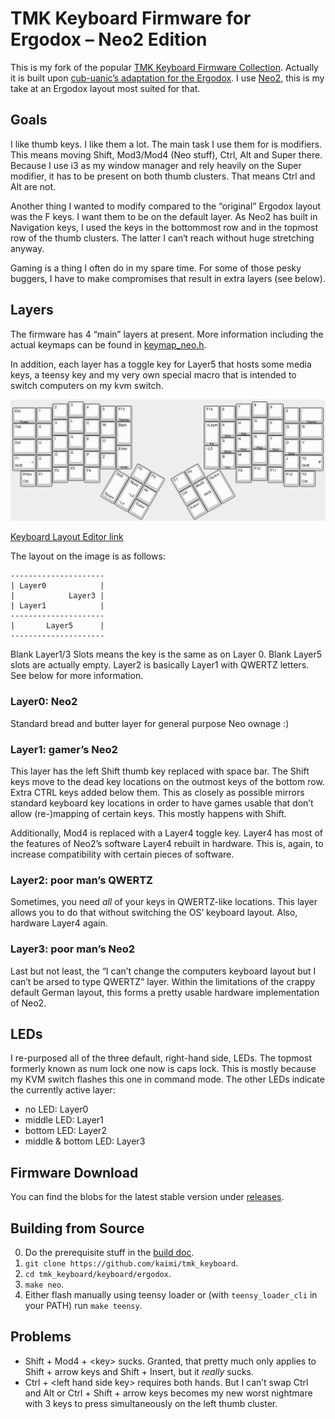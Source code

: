TMK Keyboard Firmware for Ergodox – Neo2 Edition
================================================

This is my fork of the popular [TMK Keyboard Firmware 
Collection](https://github.com/tmk/tmk_keyboard). Actually it is built upon 
[cub-uanic’s adaptation for the 
Ergodox](https://github.com/cub-uanic/tmk_keyboard/tree/cub_layout/keyboard/ergodox). 
I use [Neo2](http://neo-layout.org), this is my take at an Ergodox layout most 
suited for that.

Goals
-----

I like thumb keys. I like them a lot. The main task I use them for is modifiers. 
This means moving Shift, Mod3/Mod4 (Neo stuff), Ctrl, Alt and Super there. 
Because I use i3 as my window manager and rely heavily on the Super modifier, it 
has to be present on both thumb clusters. That means Ctrl and Alt are not.

Another thing I wanted to modify compared to the “original” Ergodox layout was 
the F keys. I want them to be on the default layer. As Neo2 has built in 
Navigation keys, I used the keys in the bottommost row and in the topmost row of 
the thumb clusters. The latter I can‘t reach without huge stretching anyway.

Gaming is a thing I often do in my spare time. For some of those pesky buggers, 
I have to make compromises that result in extra layers (see below).

Layers
------

The firmware has 4 “main” layers at present. More information including the 
actual keymaps can be found in [keymap_neo.h](keyboard/ergodox/keymap_neo.h).

In addition, each layer has a toggle key for Layer5 that hosts some media keys, 
a teensy key and my very own special macro that is intended to switch computers 
on my kvm switch.

![Layout View](layout.png)

[Keyboard Layout Editor link](http://www.keyboard-layout-editor.com/##@@_x:3.5;&=3&_x:10.5;&=8;&@_y:-0.875&x:2.5;&=2&_x:1;&=4&_x:8.5;&=7&_x:1;&=9;&@_y:-0.875&x:5.5;&=5&=F13%0A%0A%0A%0ATeensy&_x:4.5;&=F14&=6;&@_y:-0.875&w:1.5;&=Esc%0A%0A%0A%0APower&=1&_x:14.5;&=0&_w:1.5;&=-%0A%0A%0A%0ATeensy;&@_y:-0.375&x:3.5;&=L&_x:10.5;&=G;&@_y:-0.875&x:2.5;&=V&_x:1;&=C&_x:8.5;&=H%0A%0A%0A%0AApp&_x:1;&=F;&@_y:-0.875&x:5.5;&=W&_h:1.5;&=Bspc&_x:4.5&h:1.5;&=+Layer%0A%0A%0A%0AIns&=K%0A%0A%0A%0AVol+;&@_y:-0.875&w:1.5;&=Tab&=X&_x:14.5;&=Q&_w:1.5;&=ẞ;&@_y:-0.375&x:3.5&a:0;&=A&_x:10.5&a:4;&=R%0A%0A%0A%0APlay;&@_y:-0.875&x:2.5;&=I&_x:1;&=E&_x:8.5;&=N%0A%0A%0A%0APrev&_x:1;&=T%0A%0A%0A%0ANext;&@_y:-0.875&x:5.5;&=O&_x:6.5;&=S%0A%0A%0A%0AMute;&@_y:-0.875&w:1.5;&=Del&=U&_x:14.5;&=D%0A%0A%0A%0AStop&_w:1.5;&=Y;&@_y:-0.625&x:6.5&h:1.5;&=Enter%0A%0A%0A%0AKVM&_x:4.5&h:1.5;&=~L5;&@_y:-0.75&x:3.5;&=Ä&_x:10.5;&=,;&@_y:-0.875&x:2.5;&=Ö&_x:1;&=P&_x:8.5;&=M&_x:1;&=.;&@_y:-0.875&x:5.5;&=Z&_x:6.5;&=B%0A%0A%0A%0AVol-;&@_y:-0.875&w:1.5;&=T1%0AShift%0A%0A%0A%0A%0A%0A<&=Ü&_x:14.5;&=J&_w:1.5;&=T2%0AShift%0A%0A%0A%0A%0A%0A#;&@_y:-0.375&x:3.5;&=F3&_x:10.5;&=F10;&@_y:-0.875&x:2.5;&=F2&_x:1;&=F4&_x:8.5;&=F9&_x:1;&=F11;&@_y:-0.75&x:0.5;&=PrScr%0ACtrl&=F1&_x:14.5;&=F12&=T3%0ACtrl;&@_r:30&rx:6.5&ry:4.25&y:-1&x:1;&=F5&=F6;&@_h:2;&=Shift%0ASpace&_h:2;&=Mod4%0A~L4%0A%0A%0A%0A%0A%0A~L4&=Alt;&@_x:2;&=Super;&@_r:-30&rx:13&y:-1&x:-3;&=F7&=F8;&@_x:-3;&=Ctrl&_h:2;&=Mod3%0A%0A%0A%0A%0A%0A%0AAltGr&_h:2;&=Space;&@_x:-3;&=Super)

The layout on the image is as follows:

```
---------------------
| Layer0            |
|            Layer3 |
| Layer1            | 
---------------------
|       Layer5      |
---------------------
```

Blank Layer1/3 Slots means the key is the same as on Layer 0. Blank Layer5 slots 
are actually empty. Layer2 is basically Layer1 with QWERTZ letters. See below 
for more information.

### Layer0: Neo2 ###

Standard bread and butter layer for general purpose Neo ownage :)

### Layer1: gamer’s Neo2 ###

This layer has the left Shift thumb key replaced with space bar. The Shift keys 
move to the dead key locations on the outmost keys of the bottom row. Extra CTRL 
keys added below them. This as closely as possible mirrors standard keyboard key 
locations in order to have games usable that don’t allow (re-)mapping of certain 
keys. This mostly happens with Shift.

Additionally, Mod4 is replaced with a Layer4 toggle key. Layer4 has most of the 
features of Neo2’s software Layer4 rebuilt in hardware. This is, again, to 
increase compatibility with certain pieces of software.

### Layer2: poor man’s QWERTZ ###

Sometimes, you need _all_ of your keys in QWERTZ-like locations. This layer 
allows you to do that without switching the OS’ keyboard layout. Also, hardware 
Layer4 again.

### Layer3: poor man’s Neo2 ###

Last but not least, the “I can’t change the computers keyboard layout but I 
can’t be arsed to type QWERTZ” layer. Within the limitations of the crappy 
default German layout, this forms a pretty usable hardware implementation of 
Neo2.

LEDs
----

I re-purposed all of the three default, right-hand side, LEDs. The topmost 
formerly known as num lock one now is caps lock. This is mostly because my KVM 
switch flashes this one in command mode. The other LEDs indicate the currently 
active layer:

- no LED: Layer0
- middle LED: Layer1
- bottom LED: Layer2
- middle & bottom LED: Layer3

Firmware Download
-----------------

You can find the blobs for the latest stable version under 
[releases](https://github.com/kaimi/tmk_keyboard/releases).

Building from Source
--------------------

0. Do the prerequisite stuff in the [build doc](doc/build.md).
1. `git clone https://github.com/kaimi/tmk_keyboard`.
2. `cd tmk_keyboard/keyboard/ergodox`.
3. `make neo`.
4. Either flash manually using teensy loader or (with `teensy_loader_cli` in 
   your PATH) run `make teensy`.

Problems
--------

- Shift + Mod4 + \<key\> sucks. Granted, that pretty much only applies to Shift 
  \+ arrow keys and Shift + Insert, but it _really_ sucks.
- Ctrl + \<left hand side key\> requires both hands. But I can’t swap Ctrl and 
  Alt or Ctrl + Shift + arrow keys becomes my new worst nightmare with 3 keys to 
  press simultaneously on the left thumb cluster.
